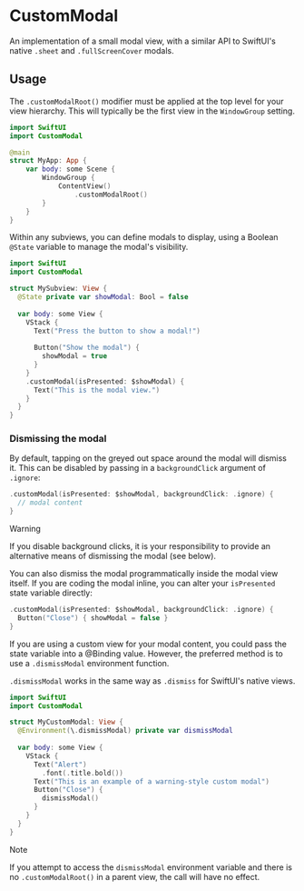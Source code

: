 # CustomModal

An implementation of a small modal view, with a similar API to SwiftUI's native `.sheet` and `.fullScreenCover` modals.

## Usage

The `.customModalRoot()` modifier must be applied at the top level for your view hierarchy. This will typically be the
first view in the `WindowGroup` setting.

```swift
import SwiftUI
import CustomModal

@main
struct MyApp: App {
    var body: some Scene {
        WindowGroup {
            ContentView()
                .customModalRoot()
        }
    }
}
```

Within any subviews, you can define modals to display, using a Boolean `@State` variable to manage the modal's visibility.

```swift
import SwiftUI
import CustomModal

struct MySubview: View {
  @State private var showModal: Bool = false
  
  var body: some View {
    VStack {
      Text("Press the button to show a modal!")
      
      Button("Show the modal") {
        showModal = true
      }
    }
    .customModal(isPresented: $showModal) {
      Text("This is the modal view.")
    }
  }
}
```

### Dismissing the modal

By default, tapping on the greyed out space around the modal will dismiss it. This can be disabled by passing in a
`backgroundClick` argument of `.ignore`:

```swift
.customModal(isPresented: $showModal, backgroundClick: .ignore) {
  // modal content
}
```

> [!WARNING]
> If you disable background clicks,  it is your responsibility to provide an alternative means of dismissing the modal (see below).

You can also dismiss the modal programmatically inside the modal view itself. If you are coding the modal inline, you can
alter your `isPresented` state variable directly:

```swift
.customModal(isPresented: $showModal, backgroundClick: .ignore) {
  Button("Close") { showModal = false }
}
```

If you are using a custom view for your modal content, you could pass the state variable into a @Binding value. However, the 
preferred method is to use a `.dismissModal` environment function.

`.dismissModal` works in the same way as `.dismiss` for SwiftUI's native views.

```swift
import SwiftUI
import CustomModal

struct MyCustomModal: View {
  @Environment(\.dismissModal) private var dismissModal
  
  var body: some View {
    VStack {
      Text("Alert")
        .font(.title.bold())
      Text("This is an example of a warning-style custom modal")
      Button("Close") {
        dismissModal()
      }
    }
  }
}
```

> [!NOTE]
> If you attempt to access the `dismissModal` environment variable and there is no `.customModalRoot()` in a
> parent view, the call will have no effect.
